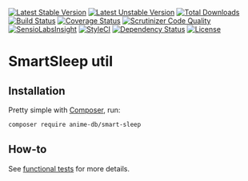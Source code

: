 [![Latest Stable Version](https://poser.pugx.org/anime-db/smart-sleep/v/stable.png)](https://packagist.org/packages/anime-db/smart-sleep)
[![Latest Unstable Version](https://poser.pugx.org/anime-db/smart-sleep/v/unstable.png)](https://packagist.org/packages/anime-db/smart-sleep)
[![Total Downloads](https://poser.pugx.org/anime-db/smart-sleep/downloads)](https://packagist.org/packages/anime-db/smart-sleep)
[![Build Status](https://travis-ci.org/anime-db/smart-sleep.svg?branch=master)](https://travis-ci.org/anime-db/smart-sleep)
[![Coverage Status](https://coveralls.io/repos/github/anime-db/smart-sleep/badge.svg?branch=master)](https://coveralls.io/github/anime-db/smart-sleep?branch=master)
[![Scrutinizer Code Quality](https://scrutinizer-ci.com/g/anime-db/smart-sleep/badges/quality-score.png?b=master)](https://scrutinizer-ci.com/g/anime-db/smart-sleep/?branch=master)
[![SensioLabsInsight](https://insight.sensiolabs.com/projects/22dbc4bf-167a-468b-b84e-014f4a8d23ff/mini.png)](https://insight.sensiolabs.com/projects/22dbc4bf-167a-468b-b84e-014f4a8d23ff)
[![StyleCI](https://styleci.io/repos/61719557/shield)](https://styleci.io/repos/61719557)
[![Dependency Status](https://www.versioneye.com/user/projects/576a99d6fdabcd0046ae922e/badge.svg?style=flat)](https://www.versioneye.com/user/projects/576a99d6fdabcd0046ae922e)
[![License](https://poser.pugx.org/anime-db/smart-sleep/license.png)](https://packagist.org/packages/anime-db/smart-sleep)

# SmartSleep util

## Installation

Pretty simple with [Composer](http://packagist.org), run:

```sh
composer require anime-db/smart-sleep
```

## How-to

See [functional tests](https://github.com/anime-db/smart-sleep/tree/master/tests/functional) for more details.
